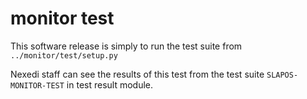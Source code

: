 # monitor test

This software release is simply to run the test suite from `../monitor/test/setup.py`

Nexedi staff can see the results of this test from the test suite
`SLAPOS-MONITOR-TEST` in test result module.

